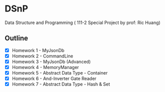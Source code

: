 # DSnP
Data Structure and Programming ( 111-2 Special Project by prof: Ric Huang)
## Outline
- [x] Homework 1 - MyJsonDb
- [x] Homework 2 - CommandLine
- [x] Homework 3 - MyJsonDb (Advanced)
- [x] Homework 4 - MemoryManager
- [x] Homework 5 - Abstract Data Type - Container
- [x] Homework 6 - And-Inverter Gate Reader
- [x] Homework 7 - Abstract Data Type - Hash & Set
